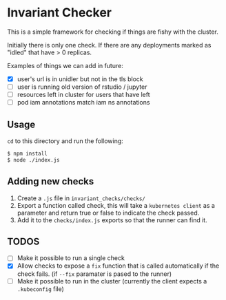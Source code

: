 # Invariant Checker

This is a simple framework for checking if things are fishy with the cluster.

Initially there is only one check. If there are any deployments marked as
"idled" that have > 0 replicas.

Examples of things we can add in future:

* [x] user's url is in unidler but not in the tls block
* [ ] user is running old version of rstudio / jupyter
* [ ] resources left in cluster for users that have left
* [ ] pod iam annotations match iam ns annotations

## Usage

`cd` to this directory and run the following:

```bash
$ npm install
$ node ./index.js
```

## Adding new checks

1. Create a `.js` file in `invariant_checks/checks/`
2. Export a function called check, this will take a `kubernetes client` as a
   parameter and return true or false to indicate the check passed.
3. Add it to the `checks/index.js` exports so that the runner can find it.


## TODOS
* [ ] Make it possible to run a single check
* [x] Allow checks to expose a `fix` function that is called automatically if the
  check fails. (if `--fix` paramater is pased to the runner)
* [ ] Make it possible to run in the cluster (currently the client expects a
  `.kubeconfig` file)
